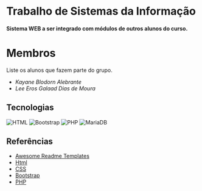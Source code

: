 # Trabalho de Sistemas da Informação 
#### Sistema WEB a ser integrado com módulos de outros alunos do curso.

# Membros
Liste os alunos que fazem parte do grupo.
* *Kayane Blodorn Alebrante*
* *Lee Eros Galaad Dias de Moura*

## Tecnologias

![HTML](https://img.shields.io/badge/HTML-239120?style=for-the-badge&logo=html5&logoColor=white)
![Bootstrap](https://img.shields.io/badge/Bootstrap-563D7C?style=for-the-badge&logo=bootstrap&logoColor=white)
![PHP](https://img.shields.io/badge/PHP-777BB4?style=for-the-badge&logo=php&logoColor=white) 
![MariaDB](https://img.shields.io/badge/MariaDB-003545?style=for-the-badge&logo=mariadb&logoColor=white)

## Referências

 - [Awesome Readme Templates](https://awesomeopensource.com/project/elangosundar/awesome-README-templates)
 - [Html](https://awesomeopensource.com/project/elangosundar/awesome-README-templates)
 - [CSS](https://developer.mozilla.org/pt-BR/docs/Web/CSS)
 - [Bootstrap](https://getbootstrap.com/docs/5.3/getting-started/introduction/)
 - [PHP](https://www.php.net/)
